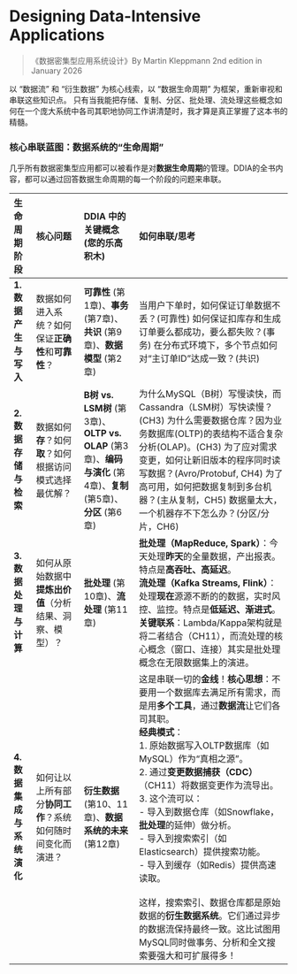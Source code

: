 # Designing Data-Intensive Applications
> 《数据密集型应用系统设计》By Martin Kleppmann   2nd edition  in January 2026

以 “数据流” 和 “衍生数据” 为核心线索，以 “数据生命周期” 为框架，重新审视和串联这些知识点。
只有当我能把存储、复制、分区、批处理、流处理这些概念如何在一个庞大系统中各司其职地协同工作讲清楚时，我才算是真正掌握了这本书的精髓。

### 核心串联蓝图：数据系统的“生命周期”

几乎所有数据密集型应用都可以被看作是对**数据生命周期**的管理。DDIA的全书内容，都可以通过回答数据生命周期的每一个阶段的问题来串联。

| 生命周期阶段 | 核心问题 | DDIA 中的关键概念 (您的乐高积木) | 如何串联/思考 |
| :--- | :--- | :--- | :--- |
| **1. 数据产生与写入** | 数据如何进入系统？如何保证**正确性**和**可靠性**？ | **可靠性** (第1章)、**事务** (第7章)、**共识** (第9章)、**数据模型** (第2章) | 当用户下单时，如何保证订单数据不丢？(可靠性) 如何保证扣库存和生成订单要么都成功，要么都失败？(事务) 在分布式环境下，多个节点如何对“主订单ID”达成一致？(共识) |
| **2. 数据存储与检索** | 数据如何**存**？如何**取**？如何根据访问模式选择最优解？ | **B树 vs. LSM树** (第3章)、**OLTP vs. OLAP** (第3章)、**编码与演化** (第4章)、**复制** (第5章)、**分区** (第6章) | 为什么MySQL（B树）写慢读快，而Cassandra（LSM树）写快读慢？(CH3) 为什么需要数据仓库？因为业务数据库(OLTP)的表结构不适合复杂分析(OLAP)。(CH3) 为了应对需求变更，如何让新旧版本的程序同时读写数据？(Avro/Protobuf, CH4) 为了高可用，如何把数据复制到多台机器？(主从复制，CH5) 数据量太大，一个机器存不下怎么办？(分区/分片，CH6) |
| **3. 数据处理与计算** | 如何从原始数据中**提炼出价值**（分析结果、洞察、模型）？ | **批处理** (第10章)、**流处理** (第11章) | **批处理（MapReduce, Spark）**：今天处理**昨天**的全量数据，产出报表。特点是**高吞吐、高延迟**。<br>**流处理（Kafka Streams, Flink）**：处理**现在**源源不断的的数据，实时风控、监控。特点是**低延迟、渐进式**。<br>**关键联系**：Lambda/Kappa架构就是将二者结合（CH11），而流处理的核心概念（窗口、连接）其实是批处理概念在无限数据集上的演进。 |
| **4. 数据集成与系统演化** | 如何让以上所有部分**协同工作**？系统如何随时间变化而演进？ | **衍生数据** (第10、11章)、**数据系统的未来** (第12章) | 这是串联一切的**金线**！**核心思想**：不要用一个数据库去满足所有需求，而是用**多个工具**，通过**数据流**让它们各司其职。<br>**经典模式**：<br>1. 原始数据写入OLTP数据库（如MySQL）作为“真相之源”。<br>2. 通过**变更数据捕获（CDC）**（CH11）将数据变更作为流导出。<br>3. 这个流可以：<br>    - 导入到数据仓库（如Snowflake，**批处理**的延伸）做分析。<br>    - 导入到搜索索引（如Elasticsearch）提供搜索功能。<br>    - 导入到缓存（如Redis）提供高速读取。<br><br>这样，搜索索引、数据仓库都是原始数据的**衍生数据系统**。它们通过异步的数据流保持最终一致。这比试图用MySQL同时做事务、分析和全文搜索要强大和可扩展得多！ |


